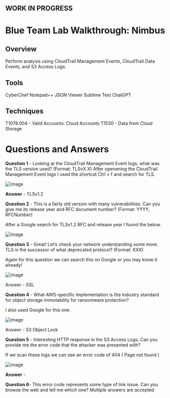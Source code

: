 ## WORK IN PROGRESS


# Blue Team Lab Walkthrough: Nimbus

## **Overview**
Perform analysis using CloudTrail Management Events, CloudTrail Data Events, and S3 Access Logs.

## **Tools**
CyberChef
Notepad++
JSON Viewer
Sublime Text 
ChatGPT

## **Techniques**
T1078.004 - Valid Accounts: Cloud Accounts
T1530 - Data from Cloud Storage


# Questions and Answers

**Question 1** - Looking at the CloudTrail Management Event logs, what was the TLS version used? (Format: TLSvX.X)
After openening the CloudTrail Management Event logs I used the shortcut Ctrl + f and search for TLS. 

![image](https://github.com/user-attachments/assets/1771caee-1fbd-4675-a8f1-ce896fcde828)

**Answer** - TLSv1.2


**Question 2** - This is a fairly old version with many vulnerabilities. Can you give me its release year and RFC document number? (Format: YYYY, RFCNumber)

After a Google search for TLSv1.2 RFC and release year I found the below. 

![image](https://github.com/user-attachments/assets/0518b877-9cdb-4081-abde-48f12201e127)



**Question 3** - Great! Let’s check your network understanding some more. TLS is the successor of what deprecated protocol? (Format: XXX)

Again for this question we can search this on Google or you may know it already!

![image](https://github.com/user-attachments/assets/d6137fd7-9488-440f-b2a2-6502700c770a)

Answer - SSL

**Question 4** - What AWS-specific implementation is the industry standard for object storage immutability for ransomware protection? 

I also used Google for this one. 

![image](https://github.com/user-attachments/assets/c18172d4-3244-43dd-9632-0413b8055cd6)

Answer - S3 Object Lock


**Question 5** - Interesting HTTP response in the S3 Access Logs. Can you provide me the error code that the attacker was presented with?

If we scan these logs we can see an error code of 404 ( Page not found ) 

![image](https://github.com/user-attachments/assets/38f2b534-eceb-42e0-8fe9-96401e817a09)

**Answer** - 


**Question 6**- This error code represents some type of link issue. Can you browse the web and tell me which one? Multiple answers are accepted 










